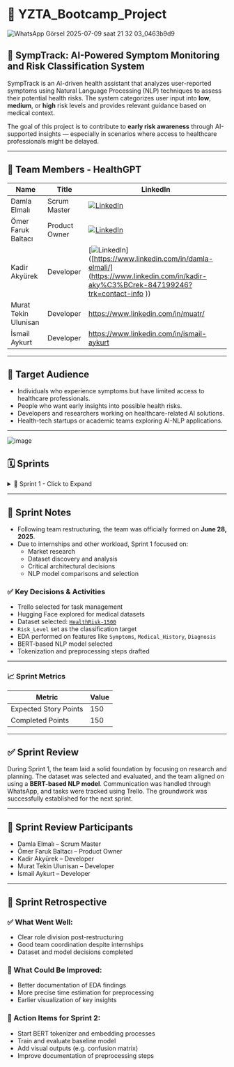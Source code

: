 # 🎯 YZTA_Bootcamp_Project

![WhatsApp Görsel 2025-07-09 saat 21 32 03_0463b9d9](https://github.com/user-attachments/assets/cf87c98c-69fc-4adb-b0ce-2bcfbd14d630)


## 🤖 SympTrack: AI-Powered Symptom Monitoring and Risk Classification System

SympTrack is an AI-driven health assistant that analyzes user-reported symptoms using Natural Language Processing (NLP) techniques to assess their potential health risks. The system categorizes user input into **low**, **medium**, or **high** risk levels and provides relevant guidance based on medical context.

The goal of this project is to contribute to **early risk awareness** through AI-supported insights — especially in scenarios where access to healthcare professionals might be delayed.

---

## 👥 Team Members - HealthGPT

| Name                 | Title         | LinkedIn                                                                                                                                                                                                          |
| -------------------- | ------------- | ----------------------------------------------------------------------------------------------------------------------------------------------------------------------------------------------------------------- |
| Damla Elmalı         | Scrum Master  | [![LinkedIn](https://img.shields.io/badge/LinkedIn-blue?logo=linkedin&logoColor=white)](https://www.linkedin.com/in/damla-elmali/)                                                                               |
| Ömer Faruk Baltacı   | Product Owner | [![LinkedIn](https://img.shields.io/badge/LinkedIn-blue?logo=linkedin&logoColor=white)](https://www.linkedin.com/in/omerfbaltaci/) |
| Kadir Akyürek        | Developer     | [![LinkedIn](https://img.shields.io/badge/LinkedIn-blue?logo=linkedin&logoColor=white)]([https://www.linkedin.com/in/damla-elmali/](https://www.linkedin.com/in/kadir-aky%C3%BCrek-847199246?trk=contact-info ))                                                                               |
| Murat Tekin Ulunisan | Developer     |  https://www.linkedin.com/in/muatr/                                                                                                                                                                                                                 |
| İsmail Aykurt        | Developer     | https://www.linkedin.com/in/ismail-aykurt                                                                                                                                                                                                                  |

---

## 🎯 Target Audience

- Individuals who experience symptoms but have limited access to healthcare professionals.
- People who want early insights into possible health risks.
- Developers and researchers working on healthcare-related AI solutions.
- Health-tech startups or academic teams exploring AI-NLP applications.

---
![image](https://github.com/user-attachments/assets/f4f9751e-604b-489e-9281-53306f5e2606)

## 🗓️ Sprints

<details>
  <summary>🏁 Sprint 1 - Click to Expand</summary>

  <br/>

  <details>
    <summary>🖼️ Sprint 1 - App Screenshots</summary>
    <br/>

![WhatsApp Görsel 2025-07-09 saat 21 32 03_0463b9d9](https://github.com/user-attachments/assets/cf87c98c-69fc-4adb-b0ce-2bcfbd14d630)

  </details>

  <details>
    <summary>🗂️ Sprint 1 - Sprint Board Update Screenshots</summary>
    <br/>

![image](https://github.com/user-attachments/assets/df948179-e2cf-42cb-874f-4686c461a23f)

![image](https://github.com/user-attachments/assets/b94f5d0a-f1f2-46d7-b80a-b4f1600ff5f8)



![image](https://github.com/user-attachments/assets/693298fa-7adb-41ec-9079-a4fbb956f8ed)


  </details>

  <details>
    <summary>📉 Sprint 1 - Burndown Chart</summary>
    <br/>
						
![image](https://github.com/user-attachments/assets/492536b2-cde0-4dca-9594-1ab3a398094f)
![image](https://github.com/user-attachments/assets/7553e125-1edb-4f51-b372-9e01aba58674)


  </details>

</details>

---

## 📝 Sprint Notes

- Following team restructuring, the team was officially formed on **June 28, 2025**.
- Due to internships and other workload, Sprint 1 focused on:
  - Market research
  - Dataset discovery and analysis
  - Critical architectural decisions
  - NLP model comparisons and selection

### ✅ Key Decisions & Activities

- Trello selected for task management
- Hugging Face explored for medical datasets
- Dataset selected: [`HealthRisk-1500`](https://huggingface.co/datasets/lvimuth/HealthRisk-1500-Medical-Risk-Prediction)
- `Risk_Level` set as the classification target
- EDA performed on features like `Symptoms`, `Medical_History`, `Diagnosis`
- BERT-based NLP model selected
- Tokenization and preprocessing steps drafted

---

### 📈 Sprint Metrics

| Metric               | Value |
|----------------------|-------|
| Expected Story Points | 150   |
| Completed Points      | 150    |


---

## ✅ Sprint Review

During Sprint 1, the team laid a solid foundation by focusing on research and planning. The dataset was selected and evaluated, and the team aligned on using a **BERT-based NLP model**. Communication was handled through WhatsApp, and tasks were tracked using Trello. The groundwork was successfully established for the next sprint.

---

## 👥 Sprint Review Participants

- Damla Elmalı – Scrum Master  
- Ömer Faruk Baltacı – Product Owner  
- Kadir Akyürek – Developer  
- Murat Tekin Ulunisan – Developer  
- İsmail Aykurt – Developer

---

## 🔄 Sprint Retrospective

### ✅ What Went Well:
- Clear role division post-restructuring
- Good team coordination despite internships
- Dataset and model decisions completed

### 🧠 What Could Be Improved:
- Better documentation of EDA findings
- More precise time estimation for preprocessing
- Earlier visualization of key insights

### 🚀 Action Items for Sprint 2:
- Start BERT tokenizer and embedding processes
- Train and evaluate baseline model
- Add visual outputs (e.g. confusion matrix)
- Improve documentation of preprocessing steps
